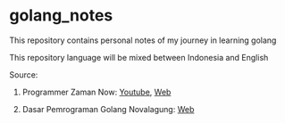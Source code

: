 # golang_notes

This repository contains personal notes of my journey in learning golang

This repository language will be mixed between Indonesia and English

Source:
1. Programmer Zaman Now: [Youtube](https://www.youtube.com/c/ProgrammerZamanNow), [Web](https://www.programmerzamannow.com
)

2. Dasar Pemrograman Golang Novalagung: [Web](https://dasarpemrogramangolang.novalagung.com/)
